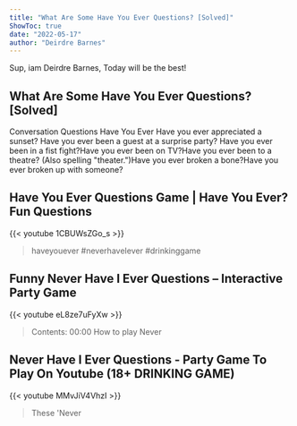 ```yaml
---
title: "What Are Some Have You Ever Questions? [Solved]"
ShowToc: true 
date: "2022-05-17"
author: "Deirdre Barnes" 
---
```


Sup, iam Deirdre Barnes, Today will be the best!
## What Are Some Have You Ever Questions? [Solved]
Conversation Questions Have You Ever 
Have you ever appreciated a sunset? 
 Have you ever been a guest at a surprise party? 
 Have you ever been in a fist fight?Have you ever been on TV?Have you ever been to a theatre? (Also spelling "theater.")Have you ever broken a bone?Have you ever broken up with someone?

## Have You Ever Questions Game | Have You Ever? Fun Questions
{{< youtube 1CBUWsZGo_s >}}
>haveyouever #neverhaveIever #drinkinggame 

## Funny Never Have I Ever Questions – Interactive Party Game
{{< youtube eL8ze7uFyXw >}}
>Contents: 00:00 How to play Never 

## Never Have I Ever Questions - Party Game To Play On Youtube (18+ DRINKING GAME)
{{< youtube MMvJiV4VhzI >}}
>These 'Never 

